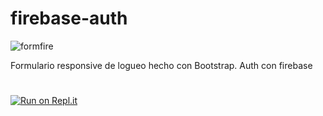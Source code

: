 # firebase-auth

![formfire](https://user-images.githubusercontent.com/80124560/189152656-d290f83c-bc71-41fa-b205-75d8287f6e66.PNG)



Formulario responsive de logueo hecho con Bootstrap. Auth con firebase
#
[![Run on Repl.it](https://repl.it/badge/github/freeCodeCamp/boilerplate-npm)](https://tp1-optativo.facumruiz.repl.co)

